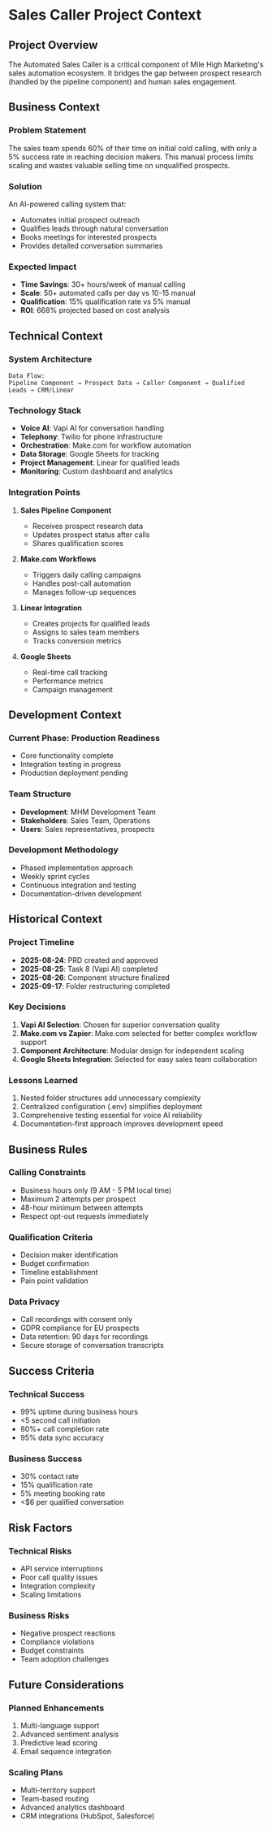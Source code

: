 # Sales Caller Project Context

## Project Overview

The Automated Sales Caller is a critical component of Mile High Marketing's sales automation ecosystem. It bridges the gap between prospect research (handled by the pipeline component) and human sales engagement.

## Business Context

### Problem Statement
The sales team spends 60% of their time on initial cold calling, with only a 5% success rate in reaching decision makers. This manual process limits scaling and wastes valuable selling time on unqualified prospects.

### Solution
An AI-powered calling system that:
- Automates initial prospect outreach
- Qualifies leads through natural conversation
- Books meetings for interested prospects
- Provides detailed conversation summaries

### Expected Impact
- **Time Savings**: 30+ hours/week of manual calling
- **Scale**: 50+ automated calls per day vs 10-15 manual
- **Qualification**: 15% qualification rate vs 5% manual
- **ROI**: 668% projected based on cost analysis

## Technical Context

### System Architecture
```
Data Flow:
Pipeline Component → Prospect Data → Caller Component → Qualified Leads → CRM/Linear
```

### Technology Stack
- **Voice AI**: Vapi AI for conversation handling
- **Telephony**: Twilio for phone infrastructure
- **Orchestration**: Make.com for workflow automation
- **Data Storage**: Google Sheets for tracking
- **Project Management**: Linear for qualified leads
- **Monitoring**: Custom dashboard and analytics

### Integration Points

1. **Sales Pipeline Component**
   - Receives prospect research data
   - Updates prospect status after calls
   - Shares qualification scores

2. **Make.com Workflows**
   - Triggers daily calling campaigns
   - Handles post-call automation
   - Manages follow-up sequences

3. **Linear Integration**
   - Creates projects for qualified leads
   - Assigns to sales team members
   - Tracks conversion metrics

4. **Google Sheets**
   - Real-time call tracking
   - Performance metrics
   - Campaign management

## Development Context

### Current Phase: Production Readiness
- Core functionality complete
- Integration testing in progress
- Production deployment pending

### Team Structure
- **Development**: MHM Development Team
- **Stakeholders**: Sales Team, Operations
- **Users**: Sales representatives, prospects

### Development Methodology
- Phased implementation approach
- Weekly sprint cycles
- Continuous integration and testing
- Documentation-driven development

## Historical Context

### Project Timeline
- **2025-08-24**: PRD created and approved
- **2025-08-25**: Task 8 (Vapi AI) completed
- **2025-08-26**: Component structure finalized
- **2025-09-17**: Folder restructuring completed

### Key Decisions
1. **Vapi AI Selection**: Chosen for superior conversation quality
2. **Make.com vs Zapier**: Make.com selected for better complex workflow support
3. **Component Architecture**: Modular design for independent scaling
4. **Google Sheets Integration**: Selected for easy sales team collaboration

### Lessons Learned
1. Nested folder structures add unnecessary complexity
2. Centralized configuration (.env) simplifies deployment
3. Comprehensive testing essential for voice AI reliability
4. Documentation-first approach improves development speed

## Business Rules

### Calling Constraints
- Business hours only (9 AM - 5 PM local time)
- Maximum 2 attempts per prospect
- 48-hour minimum between attempts
- Respect opt-out requests immediately

### Qualification Criteria
- Decision maker identification
- Budget confirmation
- Timeline establishment
- Pain point validation

### Data Privacy
- Call recordings with consent only
- GDPR compliance for EU prospects
- Data retention: 90 days for recordings
- Secure storage of conversation transcripts

## Success Criteria

### Technical Success
- 99% uptime during business hours
- <5 second call initiation
- 80%+ call completion rate
- 95% data sync accuracy

### Business Success
- 30% contact rate
- 15% qualification rate
- 5% meeting booking rate
- <$6 per qualified conversation

## Risk Factors

### Technical Risks
- API service interruptions
- Poor call quality issues
- Integration complexity
- Scaling limitations

### Business Risks
- Negative prospect reactions
- Compliance violations
- Budget constraints
- Team adoption challenges

## Future Considerations

### Planned Enhancements
1. Multi-language support
2. Advanced sentiment analysis
3. Predictive lead scoring
4. Email sequence integration

### Scaling Plans
- Multi-territory support
- Team-based routing
- Advanced analytics dashboard
- CRM integrations (HubSpot, Salesforce)